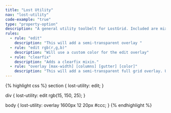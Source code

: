 ```yaml
---
title: "Lost Utility"
nav: "lost-utility"
code-example: "true"
type: "property-option"
description: "A general utility toolbelt for LostGrid. Included are mixins that require no additional input other than being called."
rules:
  - rule: "edit"
    description: "This will add a semi-transparent overlay "
  - rule: "edit rgb(r,g,b)"
    description: "Will use a custom color for the edit overlay"
  - rule: "clearfix"
    description: "Adds a clearfix mixin."
  - rule: "overlay [max-width] [columns] [gutter] [color]"
    description: "This will add a semi-transparent full grid overlay. Use same units for max-width and gutter."
---
```


{% highlight css %}
section {
  lost-utility: edit;
}

div {
  lost-utility: edit rgb(15, 150, 25);
}

body {
  lost-utility: overlay 1600px 12 20px #ccc;
}
{% endhighlight %}
